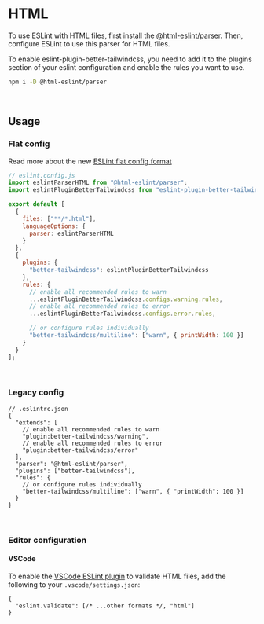 # HTML

To use ESLint with HTML files, first install the [@html-eslint/parser](https://github.com/yeonjuan/html-eslint/tree/main/packages/parser). Then, configure ESLint to use this parser for HTML files.

To enable eslint-plugin-better-tailwindcss, you need to add it to the plugins section of your eslint configuration and enable the rules you want to use.

```sh
npm i -D @html-eslint/parser
```

<br/>

## Usage

### Flat config

Read more about the new [ESLint flat config format](https://eslint.org/docs/latest/use/configure/configuration-files-new)

```js
// eslint.config.js
import eslintParserHTML from "@html-eslint/parser";
import eslintPluginBetterTailwindcss from "eslint-plugin-better-tailwindcss";

export default [
  {
    files: ["**/*.html"],
    languageOptions: {
      parser: eslintParserHTML
    }
  },
  {
    plugins: {
      "better-tailwindcss": eslintPluginBetterTailwindcss
    },
    rules: {
      // enable all recommended rules to warn
      ...eslintPluginBetterTailwindcss.configs.warning.rules,
      // enable all recommended rules to error
      ...eslintPluginBetterTailwindcss.configs.error.rules,

      // or configure rules individually
      "better-tailwindcss/multiline": ["warn", { printWidth: 100 }]
    }
  }
];
```

<br/>

### Legacy config

```jsonc
// .eslintrc.json
{
  "extends": [
    // enable all recommended rules to warn
    "plugin:better-tailwindcss/warning",
    // enable all recommended rules to error
    "plugin:better-tailwindcss/error"
  ],
  "parser": "@html-eslint/parser",
  "plugins": ["better-tailwindcss"],
  "rules": {
    // or configure rules individually
    "better-tailwindcss/multiline": ["warn", { "printWidth": 100 }]
  }
}
```

<br/>

### Editor configuration

#### VSCode

To enable the [VSCode ESLint plugin](https://marketplace.visualstudio.com/items?itemName=dbaeumer.vscode-eslint) to validate HTML files, add the following to your `.vscode/settings.json`:

```jsonc
{
  "eslint.validate": [/* ...other formats */, "html"]
}
```
